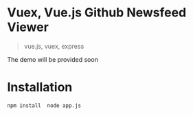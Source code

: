 # Vuex, Vue.js Github Newsfeed Viewer

> vue.js, vuex, express

The demo will be provided soon

# Installation
` npm install 
 node app.js `

